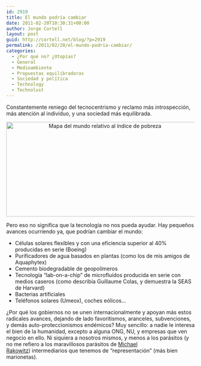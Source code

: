 ```yaml
---
id: 2919
title: El mundo podría cambiar
date: 2011-02-20T10:30:31+00:00
author: Jorge Cortell
layout: post
guid: http://cortell.net/blog/?p=2919
permalink: /2011/02/20/el-mundo-podria-cambiar/
categories:
  - ¿Por qué no? ¿Utopías?
  - General
  - Medioambiente
  - Propuestas equilibradoras
  - Sociedad y polí­tica
  - Technology
  - Technolust
---
```

Constantemente reniego del tecnocentrismo y reclamo más introspección, más atención al indivíduo, y una sociedad más equilibrada.

<p style="text-align: center">
  <a href="http://www.worldmapper.org/"><img class="aligncenter" title="Mapa del mundo relativo al índice de pobreza" src="http://www.worldmapper.org/images/smallpng/174.png" alt="Mapa del mundo relativo al índice de pobreza" width="512" height="252" /></a>
</p>

Pero eso no significa que la tecnología no nos pueda ayudar. Hay pequeños avances ocurriendo ya, que podrían cambiar el mundo:

  * Células solares flexibles y con una eficiencia superior al 40% producidas en serie (Boeing)
  * Purificadores de agua basados en plantas (como los de mis amigos de Aquaphytex)
  * Cemento biodegradable de geopolímeros
  * Tecnología &#8220;lab-on-a-chip&#8221; de microfluídos producida en serie con medios caseros (como describía Guillaume Colas, y demuestra la SEAS de Harvard)
  * Bacterias artificiales
  * Teléfonos solares (Umeox), coches eólicos&#8230;

¿Por qué los gobiernos no se unen internacionalmente y apoyan más estos radicales avances, dejando de lado favoritismos, aranceles, subvenciones, y demás auto-proteccionismos endémicos? Muy sencillo: a nadie le interesa el bien de la humanidad, excepto a alguna ONG, NU, y empresas que ven negocio en ello. Ni siquiera a nosotros mismos, y menos a los parásitos (y no me refiero a los maravillosos parásitos de <a title="http://michaelrakowitz.com/projects/parasite/" href="http://michaelrakowitz.com/projects/parasite/" target="_blank">Michael Rakowitz</a>) intermediarios que tenemos de &#8220;representación&#8221; (más bien marionetas).